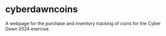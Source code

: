 # cyberdawncoins
A webpage for the purchase and inventory tracking of coins for the Cyber Dawn 2024 exercise.
